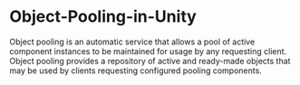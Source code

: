 # Object-Pooling-in-Unity
Object pooling is an automatic service that allows a pool of active component instances to be maintained for usage by any requesting client. Object pooling provides a repository of active and ready-made objects that may be used by clients requesting configured pooling components.
